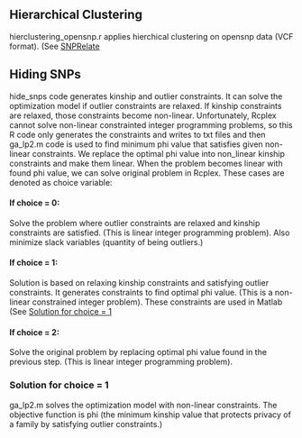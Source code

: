 ## Hierarchical Clustering
hierclustering_opensnp.r applies hierchical clustering on opensnp data (VCF format). (See [SNPRelate](http://corearray.sourceforge.net/tutorials/SNPRelate/)
## Hiding SNPs 
hide_snps code generates kinship and outlier constraints. It can solve the optimization model if outlier constraints are relaxed.  If kinship constraints are relaxed, those constraints become non-linear. Unfortunately, Rcplex cannot solve non-linear constrainted integer programming problems, so this R code only generates the constraints and writes to txt files and then ga_lp2.m code is used to find minimum phi value that satisfies given non-linear constraints. We replace the optimal phi value into non_linear kinship constraints and make them linear. When the problem becomes linear with found phi value, we can solve original problem in Rcplex.
These cases are denoted as choice variable:
#### If choice = 0:
Solve the problem where outlier constraints are relaxed and kinship constraints are satisfied. (This is linear integer programming problem). Also minimize slack variables (quantity of being outliers.)
#### If choice = 1:
Solution is based on relaxing kinship constraints and satisfying outlier constraints. It generates constraints to find optimal phi value. (This is a non-linear constrained integer problem). These constraints are used in Matlab (See [Solution for choice = 1](https://github.com/tastanlab/Kinship-Privacy/blob/master/README.md#solution-for-choice--1)
#### If choice = 2:
Solve the original problem by replacing optimal phi value found in the previous step. (This is linear integer programming problem). 
### Solution for choice = 1
ga_lp2.m solves the optimization model with non-linear constraints. The objective function is phi (the minimum kinship value that protects privacy of a family by satisfying outlier constraints.) 
